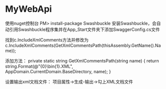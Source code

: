 # MyWebApi

使用nuget控制台
PM> install-package Swashbuckle
安装Swashbuckle，会自动引用Swashbuckle程序集并在App_Start文件夹下添加SwaggerConfig.cs文件

找到c.IncludeXmlComments方法并修改为 c.IncludeXmlComments(GetXmlCommentsPath(thisAssembly.GetName().Name));

添加方法：
private static string GetXmlCommentsPath(string name)
{
  return string.Format(@"{0}\bin\{1}.XML", AppDomain.CurrentDomain.BaseDirectory, name);
}

设置输出xml文档文件：
项目属性->生成-输出->勾上XML文档文件
